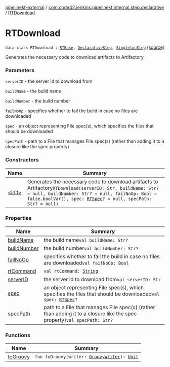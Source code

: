 [pipelinekt-external](../../index.md) / [com.code42.jenkins.pipelinekt.internal.step.declarative](../index.md) / [RTDownload](./index.md)

# RTDownload

`data class RTDownload : `[`RTBase`](../-r-t-base/index.md)`, `[`DeclarativeStep`](../../com.code42.jenkins.pipelinekt.core.step/-declarative-step.md)`, `[`SingletonStep`](../../com.code42.jenkins.pipelinekt.core.step/-singleton-step/index.md) [(source)](https://github.com/code42/pipelinekt/tree/master/internal/src/main/kotlin/com/code42/jenkins/pipelinekt/internal/step/declarative/RTDownload.kt#L21)

Generates the necessary code to download artifacts to Artifactory

### Parameters

`serverID` - the server id to download from

`buildName` - the build name

`buildNumber` - the build number

`failNoOp` - specifies whether to fail the build in case no files are downloaded

`spec` - an object representing File spec(s), which specifies the files that should be downloaded

`specPath` - path to a File that manages FIle spec(s) (rather than adding it to a closure like the spec property)

### Constructors

| Name | Summary |
|---|---|
| [&lt;init&gt;](-init-.md) | Generates the necessary code to download artifacts to Artifactory`RTDownload(serverID: Str, buildName: Str? = null, buildNumber: Str? = null, failNoOp: Bool = false.boolVar(), spec: `[`RTSpec`](../../com.code42.jenkins.pipelinekt.core.artifactory/-r-t-spec/index.md)`? = null, specPath: Str? = null)` |

### Properties

| Name | Summary |
|---|---|
| [buildName](build-name.md) | the build name`val buildName: Str?` |
| [buildNumber](build-number.md) | the build number`val buildNumber: Str?` |
| [failNoOp](fail-no-op.md) | specifies whether to fail the build in case no files are downloaded`val failNoOp: Bool` |
| [rtCommand](rt-command.md) | `val rtCommand: `[`String`](https://kotlinlang.org/api/latest/jvm/stdlib/kotlin/-string/index.html) |
| [serverID](server-i-d.md) | the server id to download from`val serverID: Str` |
| [spec](spec.md) | an object representing File spec(s), which specifies the files that should be downloaded`val spec: `[`RTSpec`](../../com.code42.jenkins.pipelinekt.core.artifactory/-r-t-spec/index.md)`?` |
| [specPath](spec-path.md) | path to a File that manages FIle spec(s) (rather than adding it to a closure like the spec property)`val specPath: Str?` |

### Functions

| Name | Summary |
|---|---|
| [toGroovy](to-groovy.md) | `fun toGroovy(writer: `[`GroovyWriter`](../../com.code42.jenkins.pipelinekt.core.writer/-groovy-writer/index.md)`): `[`Unit`](https://kotlinlang.org/api/latest/jvm/stdlib/kotlin/-unit/index.html) |
